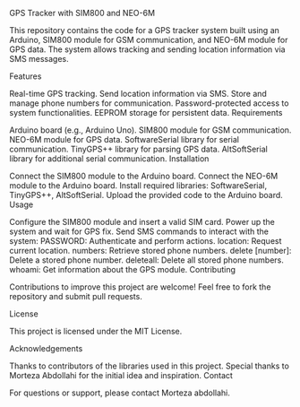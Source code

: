 GPS Tracker with SIM800 and NEO-6M

This repository contains the code for a GPS tracker system built using an Arduino, SIM800 module for GSM communication, and NEO-6M module for GPS data. The system allows tracking and sending location information via SMS messages.

Features

Real-time GPS tracking.
Send location information via SMS.
Store and manage phone numbers for communication.
Password-protected access to system functionalities.
EEPROM storage for persistent data.
Requirements

Arduino board (e.g., Arduino Uno).
SIM800 module for GSM communication.
NEO-6M module for GPS data.
SoftwareSerial library for serial communication.
TinyGPS++ library for parsing GPS data.
AltSoftSerial library for additional serial communication.
Installation

Connect the SIM800 module to the Arduino board.
Connect the NEO-6M module to the Arduino board.
Install required libraries: SoftwareSerial, TinyGPS++, AltSoftSerial.
Upload the provided code to the Arduino board.
Usage

Configure the SIM800 module and insert a valid SIM card.
Power up the system and wait for GPS fix.
Send SMS commands to interact with the system:
PASSWORD: Authenticate and perform actions.
location: Request current location.
numbers: Retrieve stored phone numbers.
delete [number]: Delete a stored phone number.
deleteall: Delete all stored phone numbers.
whoami: Get information about the GPS module.
Contributing

Contributions to improve this project are welcome! Feel free to fork the repository and submit pull requests.

License

This project is licensed under the MIT License.

Acknowledgements

Thanks to contributors of the libraries used in this project.
Special thanks to Morteza Abdollahi for the initial idea and inspiration.
Contact

For questions or support, please contact Morteza abdollahi.
